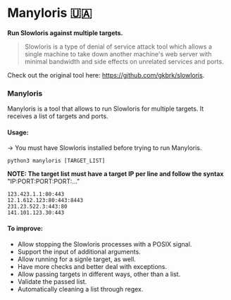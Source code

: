 # Manyloris 🇺🇦
**Run Slowloris against multiple targets.**

> Slowloris is a type of denial of service attack tool which allows a single machine to take down another machine's web server with minimal bandwidth and side effects on unrelated services and ports.

Check out the original tool here:
https://github.com/gkbrk/slowloris.

### Manyloris
Manyloris is a tool that allows to run Slowloris for multiple targets. It receives a list of targets and ports.

#### Usage:
-> You must have Slowloris installed before trying to run Manyloris.

`python3 manyloris [TARGET_LIST]`

**NOTE: The target list must have a target IP per line and follow the syntax** "IP:PORT:PORT:PORT:..."

```Example list:
123.423.1.1:80:443
12.1.612.123:80:443:8443
231.23.522.3:443:80
141.101.123.30:443
```
#### To improve:
* Allow stopping the Slowloris processes with a POSIX signal.
* Support the input of additional arguments.
* Allow running for a signle target, as well.
* Have more checks and better deal with exceptions.
* Allow passing targets in different ways, other than a list.
* Validate the passed list.
* Automatically cleaning a list through regex.
